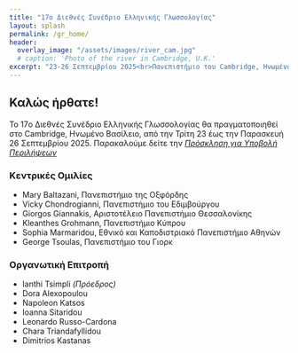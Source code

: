 ```yaml
---
title: "17ο Διεθνές Συνέδριο Ελληνικής Γλωσσολογίας"
layout: splash
permalink: /gr_home/
header:
  overlay_image: "/assets/images/river_cam.jpg"
  # caption: 'Photo of the river in Cambridge, U.K.'
excerpt: "23-26 Σεπτεμβρίου 2025<br>Πανεπιστήμιο του Cambridge, Ηνωμένο Βασίλειο"
---
```


## Καλώς ήρθατε!

To 17ο Διεθνές Συνέδριο Ελληνικής Γλωσσολογίας θα πραγματοποιηθεί στο Cambridge, Ηνωμένο Βασίλειο, από την Τρίτη 23 έως την Παρασκευή 26 Σεπτεμβρίου 2025.
Παρακαλούμε δείτε την _[Πρόσκληση για Υποβολή Περιλήψεων](/gr_cfp)_


### Κεντρικές Ομιλίες

* Mary Baltazani, Πανεπιστήμιο της Οξφόρδης
* Vicky Chondrogianni, Πανεπιστήμιο του Εδιμβούργου
* Giorgos Giannakis, Αριστοτέλειο Πανεπιστήμιο Θεσσαλονίκης
* Kleanthes Grohmann, Πανεπιστήμιο Κύπρου
* Sophia Marmaridou, Εθνικό και Καποδιστριακό Πανεπιστήμιο Αθηνών
* George Tsoulas, Πανεπιστήμιο του Γιορκ



### Οργανωτική Επιτροπή

* Ianthi Tsimpli _(Πρόεδρος)_
* Dora Alexopoulou
* Napoleon Katsos
* Ioanna Sitaridou
* Leonardo Russo-Cardona
* Chara Triandafyllidou
* Dimitrios Kastanas
